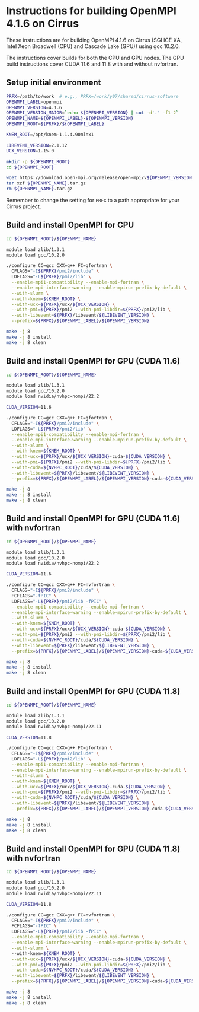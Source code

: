 Instructions for building OpenMPI 4.1.6 on Cirrus
=================================================

These instructions are for building OpenMPI 4.1.6 on Cirrus (SGI ICE XA, Intel Xeon Broadwell (CPU) and Cascade Lake (GPU)) using gcc 10.2.0.

The instructions cover builds for both the CPU and GPU nodes.
The GPU build instructions cover CUDA 11.6 and 11.8 with and without nvfortran.


Setup initial environment
-------------------------

```bash
PRFX=/path/to/work  # e.g., PRFX=/work/y07/shared/cirrus-software
OPENMPI_LABEL=openmpi
OPENMPI_VERSION=4.1.6
OPENMPI_VERSION_MAJOR=`echo ${OPENMPI_VERSION} | cut -d'.' -f1-2`
OPENMPI_NAME=${OPENMPI_LABEL}-${OPENMPI_VERSION}
OPENMPI_ROOT=${PRFX}/${OPENMPI_LABEL}

KNEM_ROOT=/opt/knem-1.1.4.90mlnx1

LIBEVENT_VERSION=2.1.12
UCX_VERSION=1.15.0

mkdir -p ${OPENMPI_ROOT}
cd ${OPENMPI_ROOT}

wget https://download.open-mpi.org/release/open-mpi/v${OPENMPI_VERSION_MAJOR}/${OPENMPI_NAME}.tar.gz
tar xzf ${OPENMPI_NAME}.tar.gz
rm ${OPENMPI_NAME}.tar.gz
```

Remember to change the setting for `PRFX` to a path appropriate for your Cirrus project.


Build and install OpenMPI for CPU
---------------------------------

```bash
cd ${OPENMPI_ROOT}/${OPENMPI_NAME}

module load zlib/1.3.1
module load gcc/10.2.0

./configure CC=gcc CXX=g++ FC=gfortran \
  CFLAGS="-I${PRFX}/pmi2/include" \
  LDFLAGS="-L${PRFX}/pmi2/lib" \
  --enable-mpi1-compatibility --enable-mpi-fortran \
  --enable-mpi-interface-warning --enable-mpirun-prefix-by-default \
  --with-slurm \
  --with-knem=${KNEM_ROOT} \
  --with-ucx=${PRFX}/ucx/${UCX_VERSION} \
  --with-pmi=${PRFX}/pmi2 --with-pmi-libdir=${PRFX}/pmi2/lib \
  --with-libevent=${PRFX}/libevent/${LIBEVENT_VERSION} \
  --prefix=${PRFX}/${OPENMPI_LABEL}/${OPENMPI_VERSION}

make -j 8
make -j 8 install
make -j 8 clean
```


Build and install OpenMPI for GPU (CUDA 11.6)
---------------------------------------------

```bash
cd ${OPENMPI_ROOT}/${OPENMPI_NAME}

module load zlib/1.3.1
module load gcc/10.2.0
module load nvidia/nvhpc-nompi/22.2

CUDA_VERSION=11.6

./configure CC=gcc CXX=g++ FC=gfortran \
  CFLAGS="-I${PRFX}/pmi2/include" \
  LDFLAGS="-L${PRFX}/pmi2/lib" \
  --enable-mpi1-compatibility --enable-mpi-fortran \
  --enable-mpi-interface-warning --enable-mpirun-prefix-by-default \
  --with-slurm \
  --with-knem=${KNEM_ROOT} \
  --with-ucx=${PRFX}/ucx/${UCX_VERSION}-cuda-${CUDA_VERSION} \
  --with-pmi=${PRFX}/pmi2 --with-pmi-libdir=${PRFX}/pmi2/lib \
  --with-cuda=${NVHPC_ROOT}/cuda/${CUDA_VERSION} \
  --with-libevent=${PRFX}/libevent/${LIBEVENT_VERSION} \
  --prefix=${PRFX}/${OPENMPI_LABEL}/${OPENMPI_VERSION}-cuda-${CUDA_VERSION}

make -j 8
make -j 8 install
make -j 8 clean
```


Build and install OpenMPI for GPU (CUDA 11.6) with nvfortran
------------------------------------------------------------

```bash
cd ${OPENMPI_ROOT}/${OPENMPI_NAME}

module load zlib/1.3.1
module load gcc/10.2.0
module load nvidia/nvhpc-nompi/22.2

CUDA_VERSION=11.6

./configure CC=gcc CXX=g++ FC=nvfortran \
  CFLAGS="-I${PRFX}/pmi2/include" \
  FCFLAGS="-fPIC" \
  LDFLAGS="-L${PRFX}/pmi2/lib -fPIC" \
  --enable-mpi1-compatibility --enable-mpi-fortran \
  --enable-mpi-interface-warning --enable-mpirun-prefix-by-default \
  --with-slurm \
  --with-knem=${KNEM_ROOT} \
  --with-ucx=${PRFX}/ucx/${UCX_VERSION}-cuda-${CUDA_VERSION} \
  --with-pmi=${PRFX}/pmi2 --with-pmi-libdir=${PRFX}/pmi2/lib \
  --with-cuda=${NVHPC_ROOT}/cuda/${CUDA_VERSION} \
  --with-libevent=${PRFX}/libevent/${LIBEVENT_VERSION} \
  --prefix=${PRFX}/${OPENMPI_LABEL}/${OPENMPI_VERSION}-cuda-${CUDA_VERSION}-nvfortran

make -j 8
make -j 8 install
make -j 8 clean
```


Build and install OpenMPI for GPU (CUDA 11.8)
---------------------------------------------

```bash
cd ${OPENMPI_ROOT}/${OPENMPI_NAME}

module load zlib/1.3.1
module load gcc/10.2.0
module load nvidia/nvhpc-nompi/22.11

CUDA_VERSION=11.8

./configure CC=gcc CXX=g++ FC=gfortran \
  CFLAGS="-I${PRFX}/pmi2/include" \
  LDFLAGS="-L${PRFX}/pmi2/lib" \
  --enable-mpi1-compatibility --enable-mpi-fortran \
  --enable-mpi-interface-warning --enable-mpirun-prefix-by-default \
  --with-slurm \
  --with-knem=${KNEM_ROOT} \
  --with-ucx=${PRFX}/ucx/${UCX_VERSION}-cuda-${CUDA_VERSION} \
  --with-pmi=${PRFX}/pmi2 --with-pmi-libdir=${PRFX}/pmi2/lib \
  --with-cuda=${NVHPC_ROOT}/cuda/${CUDA_VERSION} \
  --with-libevent=${PRFX}/libevent/${LIBEVENT_VERSION} \
  --prefix=${PRFX}/${OPENMPI_LABEL}/${OPENMPI_VERSION}-cuda-${CUDA_VERSION}

make -j 8
make -j 8 install
make -j 8 clean
```


Build and install OpenMPI for GPU (CUDA 11.8) with nvfortran
------------------------------------------------------------

```bash
cd ${OPENMPI_ROOT}/${OPENMPI_NAME}

module load zlib/1.3.1
module load gcc/10.2.0
module load nvidia/nvhpc-nompi/22.11

CUDA_VERSION=11.8

./configure CC=gcc CXX=g++ FC=nvfortran \
  CFLAGS="-I${PRFX}/pmi2/include" \
  FCFLAGS="-fPIC" \
  LDFLAGS="-L${PRFX}/pmi2/lib -fPIC" \
  --enable-mpi1-compatibility --enable-mpi-fortran \
  --enable-mpi-interface-warning --enable-mpirun-prefix-by-default \
  --with-slurm \      
  --with-knem=${KNEM_ROOT} \
  --with-ucx=${PRFX}/ucx/${UCX_VERSION}-cuda-${CUDA_VERSION} \
  --with-pmi=${PRFX}/pmi2 --with-pmi-libdir=${PRFX}/pmi2/lib \
  --with-cuda=${NVHPC_ROOT}/cuda/${CUDA_VERSION} \
  --with-libevent=${PRFX}/libevent/${LIBEVENT_VERSION} \
  --prefix=${PRFX}/${OPENMPI_LABEL}/${OPENMPI_VERSION}-cuda-${CUDA_VERSION}-nvfortran

make -j 8
make -j 8 install
make -j 8 clean
```
